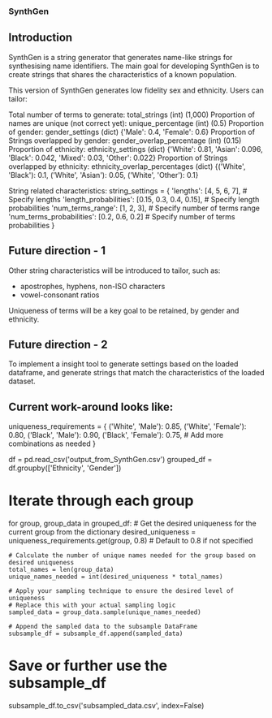 ### SynthGen

## Introduction
SynthGen is a string generator that generates name-like strings for synthesising name identifiers.
The main goal for developing SynthGen is to create strings that shares the characteristics of a known population.

This version of SynthGen generates low fidelity sex and ethnicity.
Users can tailor:

Total number of terms to generate: total_strings (int) (1,000)
Proportion of names are unique (not correct yet): unique_percentage (int) (0.5)
Proportion of gender: gender_settings (dict) {'Male': 0.4, 'Female': 0.6}
Proportion of Strings overlapped by gender: gender_overlap_percentage (int) (0.15)
Proportion of ethnicity: ethnicity_settings (dict) {'White': 0.81, 'Asian': 0.096, 'Black': 0.042, 'Mixed': 0.03, 'Other': 0.022}
Proportion of Strings overlapped by ethnicity: ethnicity_overlap_percentages (dict) {('White', 'Black'): 0.1, ('White', 'Asian'): 0.05, ('White', 'Other'): 0.1}

String related characteristics:
string_settings = {
    'lengths': [4, 5, 6, 7],  # Specify lengths
    'length_probabilities': [0.15, 0.3, 0.4, 0.15],  # Specify length probabilities
    'num_terms_range': [1, 2, 3],  # Specify number of terms range
    'num_terms_probabilities': [0.2, 0.6, 0.2]  # Specify number of terms probabilities
}

## Future direction - 1
Other string characteristics will be introduced to tailor, such as:
- apostrophes, hyphens, non-ISO characters
- vowel-consonant ratios

Uniqueness of terms will be a key goal to be retained, by gender and ethnicity. 


## Future direction - 2
To implement a insight tool to generate settings based on the loaded dataframe, and generate strings that match the characteristics of the loaded dataset.


## Current work-around looks like:

uniqueness_requirements = {
    ('White', 'Male'): 0.85,
    ('White', 'Female'): 0.80,
    ('Black', 'Male'): 0.90,
    ('Black', 'Female'): 0.75,
    # Add more combinations as needed
}

df = pd.read_csv('output_from_SynthGen.csv')
grouped_df = df.groupby(['Ethnicity', 'Gender'])

# Iterate through each group
for group, group_data in grouped_df:
    # Get the desired uniqueness for the current group from the dictionary
    desired_uniqueness = uniqueness_requirements.get(group, 0.8)  # Default to 0.8 if not specified
    
    # Calculate the number of unique names needed for the group based on desired uniqueness
    total_names = len(group_data)
    unique_names_needed = int(desired_uniqueness * total_names)
    
    # Apply your sampling technique to ensure the desired level of uniqueness
    # Replace this with your actual sampling logic
    sampled_data = group_data.sample(unique_names_needed)
    
    # Append the sampled data to the subsample DataFrame
    subsample_df = subsample_df.append(sampled_data)

# Save or further use the subsample_df
subsample_df.to_csv('subsampled_data.csv', index=False)


